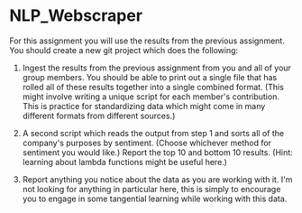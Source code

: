 # NLP_Webscraper

For this assignment you will use the results from the previous assignment. You should create a new git project which does the following:

1. Ingest the results from the previous assignment from you and all of your group members. You should be able to print out a single file that has rolled all of these results together into a single combined format. (This might involve writing a unique script for each member's contribution. This is practice for standardizing data which might come in many different formats from different sources.)

2. A second script which reads the output from step 1 and sorts all of the company's purposes by sentiment. (Choose whichever method for sentiment you would like.) Report the top 10 and bottom 10 results. (Hint: learning about lambda functions might be useful here.)

3. Report anything you notice about the data as you are working with it. I'm not looking for anything in particular here, this is simply to encourage you to engage in some tangential learning while working with this data.
